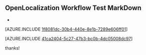 ## OpenLocalization Workflow Test MarkDown
* 

[AZURE.INCLUDE [1f8081dc-30b4-440e-8e1b-7289e606ff01](calleeMd1.md)]



[AZURE.INCLUDE [41ca2404-5c27-47b3-bc0b-4dc05008dc97](calleeMd2.md)]

 
thanks!